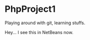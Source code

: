 PhpProject1
===========

Playing around with git, learning stuffs.

Hey... I see this in NetBeans now.